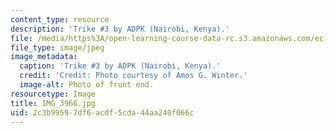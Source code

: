 ```yaml
---
content_type: resource
description: 'Trike #3 by ADPK (Nairobi, Kenya).'
file: /media/https%3A/open-learning-course-data-rc.s3.amazonaws.com/ec-721-wheelchair-design-in-developing-countries-spring-2009/2c3b99597df6acdf5cda44aa240f066c_IMG_3966.jpg
file_type: image/jpeg
image_metadata:
  caption: 'Trike #3 by ADPK (Nairobi, Kenya).'
  credit: 'Credit: Photo courtesy of Amos G. Winter.'
  image-alt: Photo of front end.
resourcetype: Image
title: IMG_3966.jpg
uid: 2c3b9959-7df6-acdf-5cda-44aa240f066c
---
```

